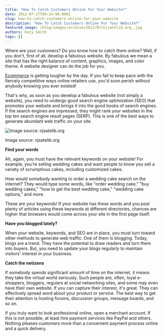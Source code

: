 ```yaml
---
title: "How To Catch Customers Online For Your Website?"
date: 2012-07-27T04:24:00.000Z
slug: how-to-catch-customers-online-for-your-website
description: "How To Catch Customers Online For Your Website?"
featured_image: /blog/images/archive/2012/07/njsatelib.org_.jpg
authors: Katy Smith
tags: []
---
```


Where are your customers? Do you know how to catch them online? Well, if you don't, first of all, develop a fabulous website. By fabulous we mean a site that has the right balance of content, graphics, images, and color theme. A website designer can do the job for you.

[Ecommerce](https://www.tomatoink.com/) is getting tougher by the day. If you fail to keep pace with the fiercely competitive ways online retailers use, you'd soon perish without anybody knowing you ever existed!

That's why, as soon as you develop a fabulous website (not simply a website), you need to undergo good search engine optimization (SEO) that promotes your website and brings it into the good books of search engines.  
If the search engines are impressed, they might rank your websites in the top ten search engine result pages (SERP). This is one of the best ways to generate abundant web traffic on your site.

![Image source: njsatelib.org](/blog/images/archive/2012/07/njsatelib.org_.jpg)

Image source: njsatelib.org

**Find your words**

Ah, again, you must have the relevant keywords on your website! For example, you're selling wedding cakes and want people to know you sell a variety of scrumptious cakes, including customized cakes.

How would somebody wanting to order a wedding cake search on the internet? They would type some words, like "order wedding cake," "buy wedding cakes," "how to get the best wedding cake," "wedding cake options," and more.

These are your keywords! If your website has these words and you post plenty of articles using these keywords at different directories, chances are higher that browsers would come across your site in the first page itself.

**Have you blogged lately?**

When your website, keywords, and SEO are in place, you must turn toward other methods to generate web traffic. One of them is blogging. Today, blogs are a trend. They have the potential to draw readers and turn them into buyers. But, you need to update your blogs regularly to maintain visitors' interest in your business.

**Catch the netizens**

If somebody spends significant amount of time on the internet, it means they take the virtual world seriously. Such people are, often, loyal e-shoppers, bloggers, regulars at social networking sites, and some may even have their own website. If you can capture their interest, it's great. They can effectively spread word about your product or service. The best way to get their attention is hosting forums, discussion groups, message boards, and so on.

If you truly want to look professional online, open a merchant account. If this is not possible, at least hire payment services like PayPal and others. Nothing pleases customers more than a convenient payment process online and a quick delivery.